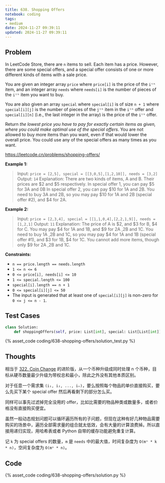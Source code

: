 ```yaml
---
title: 638. Shopping Offers
notebook: coding
tags:
- medium
date: 2024-11-27 09:39:11
updated: 2024-11-27 09:39:11
---
```

## Problem

In LeetCode Store, there are `n` items to sell. Each item has a price. However, there are some special offers, and a special offer consists of one or more different kinds of items with a sale price.

You are given an integer array `price` where `price[i]` is the price of the `iᵗʰ` item, and an integer array `needs` where `needs[i]` is the number of pieces of the `iᵗʰ` item you want to buy.

You are also given an array `special` where `special[i]` is of size `n + 1` where `special[i][j]` is the number of pieces of the `jᵗʰ` item in the `iᵗʰ` offer and `special[i][n]` (i.e., the last integer in the array) is the price of the `iᵗʰ` offer.

Return _the lowest price you have to pay for exactly certain items as given, where you could make optimal use of the special offers_. You are not allowed to buy more items than you want, even if that would lower the overall price. You could use any of the special offers as many times as you want.

<https://leetcode.cn/problems/shopping-offers/>

**Example 1:**

> Input: `price = [2,5], special = [[3,0,5],[1,2,10]], needs = [3,2]`
> Output: `14`
> Explanation: There are two kinds of items, A and B. Their prices are $2 and $5 respectively.
> In special offer 1, you can pay $5 for 3A and 0B
> In special offer 2, you can pay $10 for 1A and 2B.
> You need to buy 3A and 2B, so you may pay $10 for 1A and 2B (special offer #2), and $4 for 2A.

**Example 2:**

> Input: `price = [2,3,4], special = [[1,1,0,4],[2,2,1,9]], needs = [1,2,1]`
> Output: `11`
> Explanation: The price of A is $2, and $3 for B, $4 for C.
> You may pay $4 for 1A and 1B, and $9 for 2A ,2B and 1C.
> You need to buy 1A ,2B and 1C, so you may pay $4 for 1A and 1B (special offer #1), and $3 for 1B, $4 for 1C.
> You cannot add more items, though only $9 for 2A ,2B and 1C.

**Constraints:**

- `n == price.length == needs.length`
- `1 <= n <= 6`
- `0 <= price[i], needs[i] <= 10`
- `1 <= special.length <= 100`
- `special[i].length == n + 1`
- `0 <= special[i][j] <= 50`
- The input is generated that at least one of `special[i][j]` is non-zero for `0 <= j <= n - 1`.

## Test Cases

``` python
class Solution:
    def shoppingOffers(self, price: List[int], special: List[List[int]], needs: List[int]) -> int:
```

{% asset_code coding/638-shopping-offers/solution_test.py %}

## Thoughts

相当于 [322. Coin Change](322-coin-change) 的进阶版，从一个币种升级成同时处理 n 个币种，目标从硬币数量最少升级为带权总和最小，除此之外没有其他本质区别。

对于任意一个需求集 `(i₁, i₂, ..., iₙ)`，要么按照每个物品的单价直接购买，要么先买下某个 special offer 然后再看剩下的部分怎么买。

同样可以事先过滤掉完全没用的 offer，比如比需要的物品种类或数量多，或者价格没有直接购买便宜。

虽然一般动态规划问题可以循环遍历所有的子问题，但现在这种有好几种物品需要购买的场景中，遍历全部需求量的组合就太低效，会有大量的计算浪费掉。所以直接用递归实现，用哈希表或者 Python 自带的缓存功能避免重复计算。

记 `k` 为 special offers 的数量，`m` 是 `needs` 中的最大值，时间复杂度为 `O(mⁿ * k * n)`，空间复杂度为 `O(mⁿ * n)`。

## Code

{% asset_code coding/638-shopping-offers/solution.py %}
